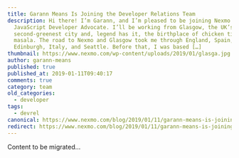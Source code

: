 ```yaml
---
title: Garann Means Is Joining the Developer Relations Team
description: Hi there! I’m Garann, and I’m pleased to be joining Nexmo as a
  JavaScript Developer Advocate. I’ll be working from Glasgow, the UK’s
  second-greenest city and, legend has it, the birthplace of chicken tikka
  masala. The road to Nexmo and Glasgow took me through England, Spain,
  Edinburgh, Italy, and Seattle. Before that, I was based […]
thumbnail: https://www.nexmo.com/wp-content/uploads/2019/01/glasga.jpg
author: garann-means
published: true
published_at: 2019-01-11T09:40:17
comments: true
category: team
old_categories:
  - developer
tags:
  - devrel
canonical: https://www.nexmo.com/blog/2019/01/11/garann-means-is-joining-the-developer-relations-team-dr
redirect: https://www.nexmo.com/blog/2019/01/11/garann-means-is-joining-the-developer-relations-team-dr
---
```

Content to be migrated...